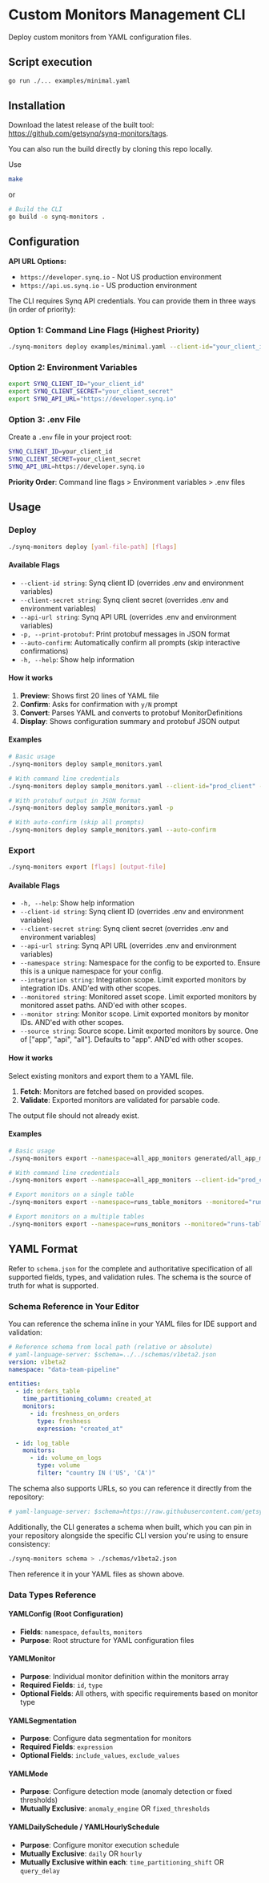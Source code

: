 # Custom Monitors Management CLI

Deploy custom monitors from YAML configuration files.

## Script execution

```bash
go run ./... examples/minimal.yaml
```

## Installation

Download the latest release of the built tool: https://github.com/getsynq/synq-monitors/tags.

You can also run the build directly by cloning this repo locally.

Use

```bash
make
```

or

```bash
# Build the CLI
go build -o synq-monitors .
```

## Configuration

**API URL Options:**

- `https://developer.synq.io` - Not US production environment
- `https://api.us.synq.io` - US production environment

The CLI requires Synq API credentials. You can provide them in three ways (in order of priority):

### Option 1: Command Line Flags (Highest Priority)

```bash
./synq-monitors deploy examples/minimal.yaml --client-id="your_client_id" --client-secret="your_client_secret" --api-url="https://developer.synq.io"
```

### Option 2: Environment Variables

```bash
export SYNQ_CLIENT_ID="your_client_id"
export SYNQ_CLIENT_SECRET="your_client_secret"
export SYNQ_API_URL="https://developer.synq.io"
```

### Option 3: .env File

Create a `.env` file in your project root:

```bash
SYNQ_CLIENT_ID=your_client_id
SYNQ_CLIENT_SECRET=your_client_secret
SYNQ_API_URL=https://developer.synq.io
```

**Priority Order**: Command line flags > Environment variables > .env files

## Usage

### Deploy

```bash
./synq-monitors deploy [yaml-file-path] [flags]
```

#### Available Flags

- `--client-id string`: Synq client ID (overrides .env and environment variables)
- `--client-secret string`: Synq client secret (overrides .env and environment variables)
- `--api-url string`: Synq API URL (overrides .env and environment variables)
- `-p, --print-protobuf`: Print protobuf messages in JSON format
- `--auto-confirm`: Automatically confirm all prompts (skip interactive confirmations)
- `-h, --help`: Show help information

#### How it works

1. **Preview**: Shows first 20 lines of YAML file
2. **Confirm**: Asks for confirmation with `y/N` prompt
3. **Convert**: Parses YAML and converts to protobuf MonitorDefinitions
4. **Display**: Shows configuration summary and protobuf JSON output

#### Examples

```bash
# Basic usage
./synq-monitors deploy sample_monitors.yaml

# With command line credentials
./synq-monitors deploy sample_monitors.yaml --client-id="prod_client" --client-secret="prod_secret" --api-url="https://developer.synq.io"

# With protobuf output in JSON format
./synq-monitors deploy sample_monitors.yaml -p

# With auto-confirm (skip all prompts)
./synq-monitors deploy sample_monitors.yaml --auto-confirm
```

### Export

```bash
./synq-monitors export [flags] [output-file]
```

#### Available Flags

- `-h, --help`: Show help information
- `--client-id string`: Synq client ID (overrides .env and environment variables)
- `--client-secret string`: Synq client secret (overrides .env and environment variables)
- `--api-url string`: Synq API URL (overrides .env and environment variables)
- `--namespace string`: Namespace for the config to be exported to. Ensure this is a unique namespace for your config.
- `--integration string`: Integration scope. Limit exported monitors by integration IDs. AND'ed with other scopes.
- `--monitored string`: Monitored asset scope. Limit exported monitors by monitored asset paths. AND'ed with other scopes.
- `--monitor string`: Monitor scope. Limit exported monitors by monitor IDs. AND'ed with other scopes.
- `--source string`: Source scope. Limit exported monitors by source. One of ["app", "api", "all"]. Defaults to "app". AND'ed with other scopes.

#### How it works

Select existing monitors and export them to a YAML file.

1. **Fetch**: Monitors are fetched based on provided scopes.
2. **Validate**: Exported monitors are validated for parsable code.

The output file should not already exist.

#### Examples

```bash
# Basic usage
./synq-monitors export --namespace=all_app_monitors generated/all_app_monitors.yaml

# With command line credentials
./synq-monitors export --namespace=all_app_monitors --client-id="prod_client" --client-secret="prod_secret" --api-url="https://developer.synq.io" generated/all_app_monitors.yaml

# Export monitors on a single table
./synq-monitors export --namespace=runs_table_monitors --monitored="runs-table-path" generated/runs_table_monitors.yaml

# Export monitors on a multiple tables
./synq-monitors export --namespace=runs_monitors --monitored="runs-table-path" --monitored="runs-results-path" generated/runs_table_monitors.yaml
```

## YAML Format

Refer to `schema.json` for the complete and authoritative specification of all supported fields, types, and validation rules. The schema is the source of truth for what is supported.

### Schema Reference in Your Editor

You can reference the schema inline in your YAML files for IDE support and validation:

```yaml
# Reference schema from local path (relative or absolute)
# yaml-language-server: $schema=../../schemas/v1beta2.json
version: v1beta2
namespace: "data-team-pipeline"

entities:
  - id: orders_table
    time_partitioning_column: created_at
    monitors:
      - id: freshness_on_orders
        type: freshness
        expression: "created_at"

  - id: log_table
    monitors:
      - id: volume_on_logs
        type: volume
        filter: "country IN ('US', 'CA')"
```

The schema also supports URLs, so you can reference it directly from the repository:

```yaml
# yaml-language-server: $schema=https://raw.githubusercontent.com/getsynq/synq-monitors/main/schema.json
```

Additionally, the CLI generates a schema when built, which you can pin in your repository alongside the specific CLI version you're using to ensure consistency:

```bash
./synq-monitors schema > ./schemas/v1beta2.json
```

Then reference it in your YAML files as shown above.

### Data Types Reference

#### YAMLConfig (Root Configuration)

- **Fields**: `namespace`, `defaults`, `monitors`
- **Purpose**: Root structure for YAML configuration files

#### YAMLMonitor

- **Purpose**: Individual monitor definition within the monitors array
- **Required Fields**: `id`, `type`
- **Optional Fields**: All others, with specific requirements based on monitor type

#### YAMLSegmentation

- **Purpose**: Configure data segmentation for monitors
- **Required Fields**: `expression`
- **Optional Fields**: `include_values`, `exclude_values`

#### YAMLMode

- **Purpose**: Configure detection mode (anomaly detection or fixed thresholds)
- **Mutually Exclusive**: `anomaly_engine` OR `fixed_thresholds`

#### YAMLDailySchedule / YAMLHourlySchedule

- **Purpose**: Configure monitor execution schedule
- **Mutually Exclusive**: `daily` OR `hourly`
- **Mutually Exclusive within each**: `time_partitioning_shift` OR `query_delay`
